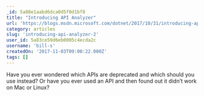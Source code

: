 ```yaml
---
_id: 5a88e1aabd6dca0d5f0d1bf8
title: "Introducing API Analyzer"
url: 'https://blogs.msdn.microsoft.com/dotnet/2017/10/31/introducing-api-analyzer/'
category: articles
slug: 'introducing-api-analyzer-2'
user_id: 5a83ce59d6eb0005c4ecda2c
username: 'bill-s'
createdOn: '2017-11-03T09:00:22.000Z'
tags: []
---
```


Have you ever wondered which APIs are deprecated and which should you use instead? Or have you ever used an API and then found out it didn’t work on Mac or Linux?
